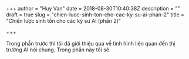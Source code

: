 +++
author = "Huy Van"
date = 2018-08-30T10:40:38Z
description = ""
draft = true
slug = "chien-luoc-sinh-ton-cho-cac-ky-su-ai-phan-2"
title = "Chiến lược sinh tồn cho các kỹ sư AI  (phần 2)"

+++


Trong phần trước thì tôi đã giới thiệu qua về tình hình liên quan đến thị trường AI nói chung. Trong phần này tôi sẽ

